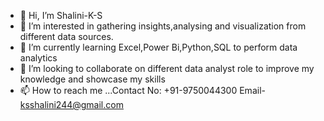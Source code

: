 - 👋 Hi, I’m Shalini-K-S
- 👀 I’m interested in gathering insights,analysing and visualization from different data sources.
- 🌱 I’m currently learning Excel,Power Bi,Python,SQL to perform data analytics
- 💞️ I’m looking to collaborate on different data analyst role to improve my knowledge and showcase my skills
- 📫 How to reach me ...Contact No: +91-9750044300  Email- ksshalini244@gmail.com

<!---
Shalini-K-S/Shalini-K-S is a ✨ special ✨ repository because its `README.md` (this file) appears on your GitHub profile.
You can click the Preview link to take a look at your changes.
--->
